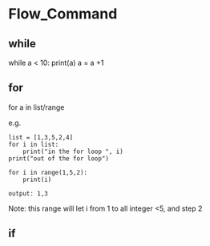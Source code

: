 # Flow_Command

## while
while a < 10:
	print(a)
    a = a +1

## for
for a in list/range

e.g.
```
list = [1,3,5,2,4]
for i in list:
	print("in the for loop ", i)
print("out of the for loop")
```

```
for i in range(1,5,2):
	print(i)

output: 1,3
```
Note: this range will let i from 1  to all integer <5, and step 2


## if

